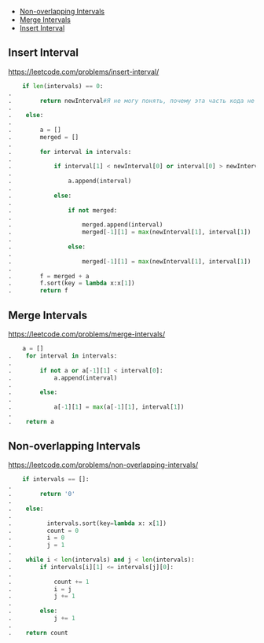 + [Non-overlapping Intervals](#non-overlapping-intervals)
+ [Merge Intervals](#merge-intervals)
+ [Insert Interval](#insert-interval)
<!-----solution----->

## Insert Interval

https://leetcode.com/problems/insert-interval/

```python
    if len(intervals) == 0:
.        
.        return newInterval#Я не могу понять, почему эта часть кода не работает.
.    
.    else:
.        
.        a = []
.        merged = []
.        
.        for interval in intervals:
.        
.            if interval[1] < newInterval[0] or interval[0] > newInterval[1] :
.            
.                a.append(interval)
.            
.            else:
.                
.                if not merged:
.                    
.                    merged.append(interval)
.                    merged[-1][1] = max(newInterval[1], interval[1])
.                    
.                else:
.                    
.                    merged[-1][1] = max(newInterval[1], interval[1])
.                
.        f = merged + a
.        f.sort(key = lambda x:x[1])
.        return f
```

## Merge Intervals

https://leetcode.com/problems/merge-intervals/

```python
    a = []
.    for interval in intervals:
.        
.        if not a or a[-1][1] < interval[0]:
.            a.append(interval)
.            
.        else:
.            
.            a[-1][1] = max(a[-1][1], interval[1])
.
.    return a
```

## Non-overlapping Intervals

https://leetcode.com/problems/non-overlapping-intervals/

```python
    if intervals == []:
.        
.        return '0'
.    
.    else:
.        
.          intervals.sort(key=lambda x: x[1])
.          count = 0
.          i = 0
.          j = 1
.
.    while i < len(intervals) and j < len(intervals): 
.        if intervals[i][1] <= intervals[j][0]:
.            
.            count += 1
.            i = j
.            j += 1
.        
.        else:
.            j += 1
.            
.    return count
```